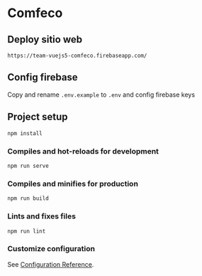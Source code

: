 # Comfeco

## Deploy sitio web
```
https://team-vuejs5-comfeco.firebaseapp.com/
```

## Config firebase
Copy and rename `.env.example` to `.env` and config firebase keys

## Project setup
```
npm install
```

### Compiles and hot-reloads for development
```
npm run serve
```

### Compiles and minifies for production
```
npm run build
```

### Lints and fixes files
```
npm run lint
```

### Customize configuration
See [Configuration Reference](https://cli.vuejs.org/config/).

